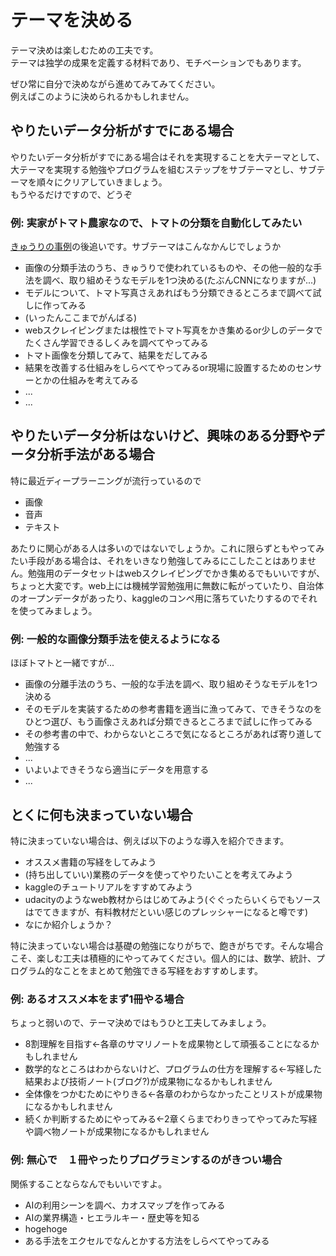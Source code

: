 # テーマを決める  
テーマ決めは楽しむための工夫です。  
テーマは独学の成果を定義する材料であり、モチベーションでもあります。  

ぜひ常に自分で決めながら進めてみてみてください。  
例えばこのように決められるかもしれません。

## やりたいデータ分析がすでにある場合
やりたいデータ分析がすでにある場合はそれを実現することを大テーマとして、大テーマを実現する勉強やプログラムを組むステップをサブテーマとし、サブテーマを順々にクリアしていきましょう。  
もうやるだけですので、どうぞ

### 例: 実家がトマト農家なので、トマトの分類を自動化してみたい
[きゅうりの事例](http://gigazine.net/news/20160901-deep-learning-cucumber-sorter/)の後追いです。サブテーマはこんなかんじでしょうか
- 画像の分類手法のうち、きゅうりで使われているものや、その他一般的な手法を調べ、取り組めそうなモデルを1つ決める(たぶんCNNになりますが...)
- モデルについて、トマト写真さえあればもう分類できるところまで調べて試しに作ってみる
- (いったんここまでがんばる)
- webスクレイピングまたは根性でトマト写真をかき集めるor少しのデータでたくさん学習できるしくみを調べてやってみる
- トマト画像を分類してみて、結果をだしてみる
- 結果を改善する仕組みをしらべてやってみるor現場に設置するためのセンサーとかの仕組みを考えてみる
- ...
- ...

## やりたいデータ分析はないけど、興味のある分野やデータ分析手法がある場合
特に最近ディープラーニングが流行っているので
- 画像
- 音声
- テキスト

あたりに関心がある人は多いのではないでしょうか。これに限らずともやってみたい手段がある場合は、それをいきなり勉強してみるにこしたことはありません。勉強用のデータセットはwebスクレイピングでかき集めるでもいいですが、ちょっと大変です。web上には機械学習勉強用に無数に転がっていたり、自治体のオープンデータがあったり、kaggleのコンペ用に落ちていたりするのでそれを使ってみましょう。

### 例: 一般的な画像分類手法を使えるようになる
ほぼトマトと一緒ですが...
- 画像の分離手法のうち、一般的な手法を調べ、取り組めそうなモデルを1つ決める
- そのモデルを実装するための参考書籍を適当に漁ってみて、できそうなのをひとつ選び、もう画像さえあれば分類できるところまで試しに作ってみる
- その参考書の中で、わからないところで気になるところがあれば寄り道して勉強する
- ...
- いよいよできそうなら適当にデータを用意する
- ...

## とくに何も決まっていない場合
特に決まっていない場合は、例えば以下のような導入を紹介できます。

- オススメ書籍の写経をしてみよう
- (持ち出していい)業務のデータを使ってやりたいことを考えてみよう
- kaggleのチュートリアルをすすめてみよう
- udacityのようなweb教材からはじめてみよう(ぐぐったらいくらでもソースはでてきますが、有料教材だといい感じのプレッシャーになると噂です)
- なにか紹介しょうか？

特に決まっていない場合は基礎の勉強になりがちで、飽きがちです。そんな場合こそ、楽しむ工夫は積極的にやってみてください。個人的には、数学、統計、プログラム的なことをまとめて勉強できる写経をおすすめします。

### 例: あるオススメ本をまず1冊やる場合
ちょっと弱いので、テーマ決めではもうひと工夫してみましょう。

- 8割理解を目指す←各章のサマリノートを成果物として頑張ることになるかもしれません
- 数学的なところはわからないけど、プログラムの仕方を理解する←写経した結果および技術ノート(ブログ?)が成果物になるかもしれません
- 全体像をつかむためにやりきる←各章のわからなかったことリストが成果物になるかもしれません
- 続くか判断するためにやってみる←2章くらまでわりきってやってみた写経や調べ物ノートが成果物になるかもしれません

### 例: 無心で　１冊やったりプログラミンするのがきつい場合
関係することならなんでもいいですよ。

- AIの利用シーンを調べ、カオスマップを作ってみる
- AIの業界構造・ヒエラルキー・歴史等を知る
- hogehoge
- ある手法をエクセルでなんとかする方法をしらべてやってみる
